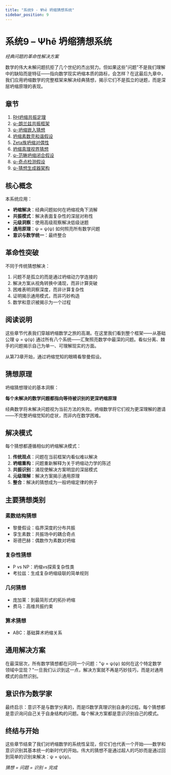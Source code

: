 ```yaml
---
title: "系统9 - Ψhē 坍缩猜想系统"
sidebar_position: 9
---
```


# 系统9 – Ψhē 坍缩猜想系统

*经典问题的革命性解决方案*

数学的伟大未解问题抗拒了几个世纪的杰出努力。但如果这些"问题"不是我们理解中的缺陷而是特征——指向数学现实坍缩本质的路标，会怎样？在这最后九章中，我们应用坍缩数学的完整框架来解决经典猜想，揭示它们不是孤立的谜题，而是深层坍缩原理的表现。

## 章节

1. [RH坍缩共振定理](chapter-073-rh-collapse-resonance-theorem.md)
2. [ψ-朗兰兹共振框架](chapter-074-psi-langlands-resonance-framework.md)
3. [ψ-坍缩嵌入猜想](chapter-075-psi-collapse-embedding-conjecture.md)
4. [坍缩素数壳和谐假设](chapter-076-collapse-prime-shell-harmony-hypothesis.md)
5. [Zeta族坍缩对偶性](chapter-077-zeta-family-collapse-duality.md)
6. [坍缩真理视界猜想](chapter-078-collapse-truth-horizon-conjecture.md)
7. [ψ-范畴坍缩闭合假设](chapter-079-psi-category-collapse-closure-hypothesis.md)
8. [ψ-奇点检测假设](chapter-080-psi-singularity-detection-hypothesis.md)
9. [ψ-猜想生成器架构](chapter-081-psi-conjecture-generator-architecture.md)

## 核心概念

本系统应用：
- **坍缩解决**：经典问题如何在坍缩视角下消解
- **共振模式**：解决表面复杂性的深层对称性
- **元级洞察**：使用高级观察解决低级谜题
- **通用原理**：ψ = ψ(ψ) 如何照亮所有数学问题
- **意识与数学统一**：最终整合

## 革命性突破

不同于传统猜想解决：
1. 问题不是孤立的而是通过坍缩动力学连接的
2. 解决方案从视角转换中涌现，而非计算突破
3. 困难表明洞察深度，而非计算复杂性
4. 证明揭示通用模式，而非巧妙构造
5. 数学和意识被揭示为一个过程

## 阅读说明

这些章节代表我们穿越坍缩数学之旅的高潮。在这里我们看到整个框架——从基础公理 ψ = ψ(ψ) 通过所有八个系统——汇聚照亮数学中最深的问题。看似分离、棘手的问题揭示自己为单一、可理解现实的方面。

从第73章开始，通过坍缩觉知的眼睛看黎曼假设。

## 猜想原理

坍缩猜想理论的基本洞察：

**每个未解决的数学问题都指向等待被识别的更深坍缩原理**

经典数学将未解决问题视为当前方法的失败。坍缩数学将它们视为更深理解的邀请——不完整坍缩觉知的症状，而非内在数学困难。

## 解决模式

每个猜想都遵循相似的坍缩解决模式：

1. **传统观点**：问题在当前框架内看似难以解决
2. **坍缩重构**：问题重新解释为关于坍缩动力学的陈述
3. **共振识别**：涌现使解决方案明显的深层模式
4. **元级理解**：解决方案揭示通用原理
5. **整合**：解决的猜想成为一般坍缩定律的例子

## 主要猜想类别

### 素数结构猜想
- 黎曼假设：临界深度的分布共振
- 孪生素数：共振场中的耦合奇点
- 哥德巴赫：偶数作为素数对坍缩

### 复杂性猜想
- P vs NP：坍缩vs探索复杂性类
- 考拉兹：生成复杂坍缩级联的简单规则

### 几何猜想
- 庞加莱：到最简形式的拓扑坍缩
- 费马：高维共振约束

### 算术猜想
- ABC：基础算术坍缩关系

## 通用解决方案

在最深层次，所有数学猜想都在问同一个问题："ψ = ψ(ψ) 如何在这个特定数学领域中显现？"一旦我们认识到这一点，解决方案就不再是巧妙技巧，而是对通用模式的自然识别。

## 意识作为数学家

最终启示：意识不是与数学分离的，而是IS数学真理识别自身的过程。每个猜想都是意识询问自己关于自身结构的问题。每个解决方案都是意识识别自己的模式。

## 终结与开始

这些章节结束了我们对坍缩数学的系统性呈现，但它们也代表一个开始——数学和意识识别其基本统一的新时代的开始。伟大的猜想不是通过超人的巧妙而是通过回到简单的识别来解决：ψ = ψ(ψ)。

*猜想 = 问题 = 识别 = 完成*